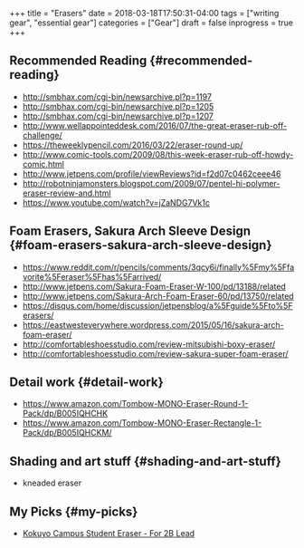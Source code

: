 +++
title = "Erasers"
date = 2018-03-18T17:50:31-04:00
tags = ["writing gear", "essential gear"]
categories = ["Gear"]
draft = false
inprogress = true
+++

## Recommended Reading {#recommended-reading}

-   <http://smbhax.com/cgi-bin/newsarchive.pl?p=1197>
-   <http://smbhax.com/cgi-bin/newsarchive.pl?p=1205>
-   <http://smbhax.com/cgi-bin/newsarchive.pl?p=1207>
-   <http://www.wellappointeddesk.com/2016/07/the-great-eraser-rub-off-challenge/>
-   <https://theweeklypencil.com/2016/03/22/eraser-round-up/>
-   <http://www.comic-tools.com/2009/08/this-week-eraser-rub-off-howdy-comic.html>
-   <http://www.jetpens.com/profile/viewReviews?id=f2d07c0462ceee46>
-   <http://robotninjamonsters.blogspot.com/2009/07/pentel-hi-polymer-eraser-review-and.html>
-   <https://www.youtube.com/watch?v=jZaNDG7Vk1c>


## Foam Erasers, Sakura Arch Sleeve Design {#foam-erasers-sakura-arch-sleeve-design}

-   <https://www.reddit.com/r/pencils/comments/3qcy6i/finally%5Fmy%5Ffavorite%5Feraser%5Fhas%5Farrived/>
-   <http://www.jetpens.com/Sakura-Foam-Eraser-W-100/pd/13188/related>
-   <http://www.jetpens.com/Sakura-Arch-Foam-Eraser-60/pd/13750/related>
-   <https://disqus.com/home/discussion/jetpensblog/a%5Fguide%5Fto%5Ferasers/>
-   <https://eastwesteverywhere.wordpress.com/2015/05/16/sakura-arch-foam-eraser/>
-   <http://comfortableshoesstudio.com/review-mitsubishi-boxy-eraser/>
-   <http://comfortableshoesstudio.com/review-sakura-super-foam-eraser/>


## Detail work {#detail-work}

-   <https://www.amazon.com/Tombow-MONO-Eraser-Round-1-Pack/dp/B005IQHCHK>
-   <https://www.amazon.com/Tombow-MONO-Eraser-Rectangle-1-Pack/dp/B005IQHCKM/>


## Shading and art stuff {#shading-and-art-stuff}

-   kneaded eraser


## My Picks {#my-picks}

-   [Kokuyo Campus Student Eraser - For 2B Lead](https://www.amazon.com/Kokuyo-Campus-Student-Eraser-Lead/dp/B004ISOZ92/)
